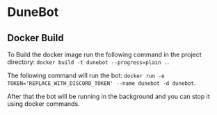 # DuneBot

## Docker Build
To Build the docker image run the following command in the project directory: `docker build -t dunebot --progress=plain .`.

The following command will run the bot: `docker run -e TOKEN='REPLACE_WITH_DISCORD_TOKEN' --name dunebot -d dunebot`.

After that the bot will be running in the background and you can stop it using docker commands.
